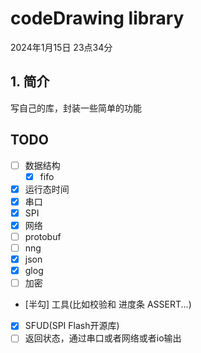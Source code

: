 # codeDrawing library
2024年1月15日 23点34分
## 1. 简介
写自己的库，封装一些简单的功能

## TODO
- [ ] 数据结构
  - [x] fifo
- [x] 运行态时间
- [X] 串口
- [X] SPI
- [x] 网络
- [ ] protobuf
- [ ] nng
- [X] json
- [x] glog
- [ ] 加密
- [半勾] 工具(比如校验和 进度条 ASSERT...)
- [X] SFUD(SPI Flash开源库)
- [ ] 返回状态，通过串口或者网络或者io输出